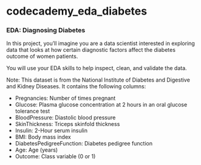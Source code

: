 # codecademy_eda_diabetes

### EDA: Diagnosing Diabetes
In this project, you’ll imagine you are a data scientist interested in exploring data that looks at how certain diagnostic factors affect the diabetes outcome of women patients.

You will use your EDA skills to help inspect, clean, and validate the data.

Note: This dataset is from the National Institute of Diabetes and Digestive and Kidney Diseases. It contains the following columns:

* Pregnancies: Number of times pregnant
* Glucose: Plasma glucose concentration at 2 hours in an oral glucose tolerance test
* BloodPressure: Diastolic blood pressure
* SkinThickness: Triceps skinfold thickness
* Insulin: 2-Hour serum insulin
* BMI: Body mass index
* DiabetesPedigreeFunction: Diabetes pedigree function
* Age: Age (years)
* Outcome: Class variable (0 or 1)
